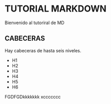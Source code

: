 # TUTORIAL  MARKDOWN
Bienvenido al tutoriral de MD
## CABECERAS
Hay cabeceras de hasta seis niveles.

* H1
* H2
* H3
* H4
* H5
* H6

FGDFGDkkkkkkk
xccccccc